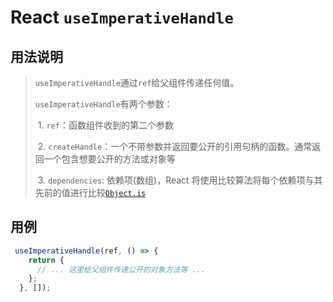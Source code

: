 # React `useImperativeHandle`

## 用法说明

> `useImperativeHandle`通过`ref`给父组件传递任何值。
>
> `useImperativeHandle`有两个参数：
>
> ​	1. `ref`：函数组件收到的第二个参数
>
> ​	2. `createHandle`：一个不带参数并返回要公开的引用句柄的函数。通常返回一个包含想要公开的方法或对象等
>
> ​	3. `dependencies`: 依赖项(数组)，React 将使用比较算法将每个依赖项与其先前的值进行比较[`Object.is`](https://developer.mozilla.org/en-US/docs/Web/JavaScript/Reference/Global_Objects/Object/is)

## 用例

``` jsx
 useImperativeHandle(ref, () => {
    return {
      // ... 这里给父组件传递公开的对象方法等 ...
    };
  }, []);
```

